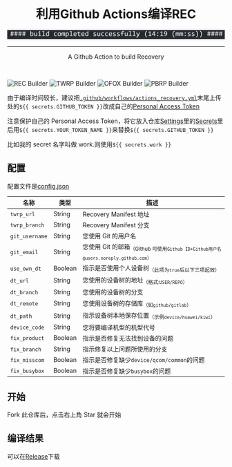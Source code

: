 <h1 align="center"> 利用Github Actions编译REC</h1>

<div align="center">
	<a href="../..">
		<img src="demo.jpg" title="Demo" />
	</a>
</div>

---

<p align="center">
	A Github Action to build Recovery
</p>

<br />

![REC Builder](../../workflows/TWRP%20Builder/badge.svg)
![TWRP Builder](../../workflows/REC%20Builder/badge.svg)
![OFOX Builder](../../workflows/OFOX%20Builder/badge.svg)
![PBRP Builder](https://github.com/RC1844/Actions-Build-TWRP-For-Begonia/workflows/PBRP%20Builder/badge.svg)

由于编译时间较长，建议把<code>[.github/workflows/actions_recovery.yml](.github/workflows/actions_recovery.yml)</code>末尾上传处的`${{ secrets.GITHUB_TOKEN }}`改成自己的[Personal Access Token](https://github.com/settings/tokens)

注意保护自己的 Personal Access Token，将它放入仓库[Settings](../../settings)里的[Secrets](../../settings/secrets)里后用`${{ secrets.YOUR_TOKEN_NAME }}`来替换`${{ secrets.GITHUB_TOKEN }}`

比如我的 secret 名字叫做 work.则使用`${{ secrets.work }}`

## 配置

配置文件是[config.json](config.json)

| 名称           | 类型    | 描述                                                                                           |
| -------------- | ------- | ---------------------------------------------------------------------------------------------- |
| `twrp_url`     | String  | Recovery Manifest 地址                                                                         |
| `twrp_branch`  | String  | Recovery Manifest 分支                                                                         |
| `git_username` | String  | 您使用 Git 的用户名                                                                            |
| `git_email`    | String  | 您使用 Git 的邮箱<sub>（Github 可使用`Github ID+Github用户名@users.noreply.github.com`）</sub> |
| `use_own_dt`   | Boolean | 指示是否使用个人设备树<sub>（此项为`true`后以下三项起效）</sub>                                |
| `dt_url`       | String  | 您使用的设备树的地址<sub>（格式:`USER/REPO`）</sub>                                            |
| `dt_branch`    | String  | 您使用的设备树的分支                                                                           |
| `dt_remote`    | String  | 您使用设备树的存储库<sub>（如`github/gitlab`）</sub>                                           |
| `dt_path`      | String  | 指示设备树本地保存位置<sub>（示例`device/huawei/kiwi`）</sub>                                  |
| `device_code`  | String  | 您将要编译机型的机型代号                                                                       |
| `fix_product`  | Boolean | 指示是否修复无法找到设备的问题                                                                 |
| `fix_branch`   | String  | 指示修复以上问题所使用的分支                                                                   |
| `fix_misscom`  | Boolean | 指示是否修复缺少`device/qcom/common`的问题                                                     |
| `fix_busybox`  | Boolean | 指示是否修复缺少`busybox`的问题                                                                |

## 开始

Fork 此仓库后，点击右上角 Star 就会开始

## 编译结果

可以在[Release](../../releases)下载
